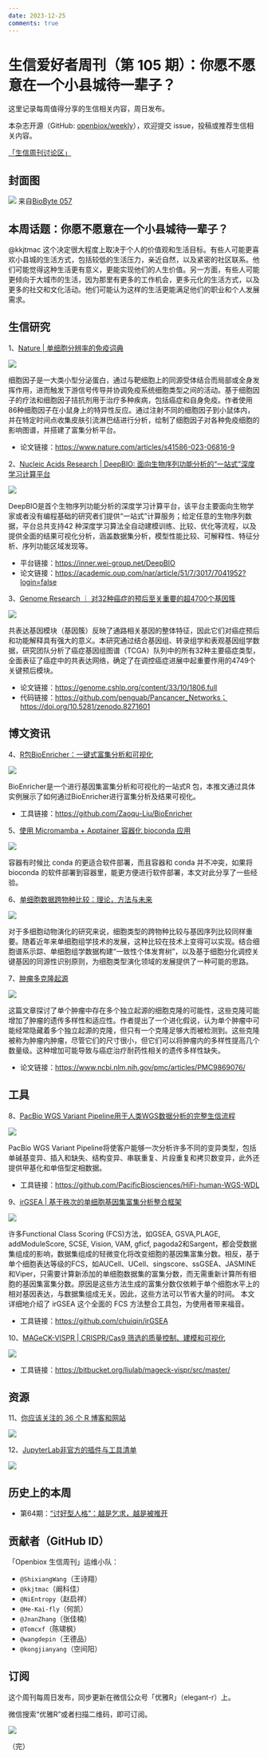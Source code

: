 ```yaml
---
date: 2023-12-25
comments: true
---
```


# 生信爱好者周刊（第 105 期）：你愿不愿意在一个小县城待一辈子？

这里记录每周值得分享的生信相关内容，周日发布。

本杂志开源（GitHub: [openbiox/weekly](https://github.com/openbiox/weekly "openbiox/weekly")），欢迎提交 issue，投稿或推荐生信相关内容。

[「生信周刊讨论区」](https://github.com/openbiox/weekly/discussions "「生信周刊讨论区」")

## 封面图

![](https://files.mdnice.com/user/33257/bcbf238e-8580-4391-8533-a78892696d81.jpg)
来自[BioByte 057](https://www.decodingbio.com/p/biobyte-057-why-invest-in-biotech "BioByte 057")

## 本周话题：你愿不愿意在一个小县城待一辈子？

@kkjtmac 这个决定很大程度上取决于个人的价值观和生活目标。有些人可能更喜欢小县城的生活方式，包括较低的生活压力，亲近自然，以及紧密的社区联系。他们可能觉得这种生活更有意义，更能实现他们的人生价值。另一方面，有些人可能更倾向于大城市的生活，因为那里有更多的工作机会，更多元化的生活方式，以及更多的社交和文化活动。他们可能认为这样的生活更能满足他们的职业和个人发展需求。

## 生信研究
1、[Nature | 单细胞分辨率的免疫词典](https://mp.weixin.qq.com/s/A3ZFkEEVkp_gTPDi9ff7Ww)

![](https://files.mdnice.com/user/33257/c11ee02a-4d5c-4763-9b72-7321eda14408.png)

细胞因子是一大类小型分泌蛋白，通过与靶细胞上的同源受体结合而局部或全身发挥作用，进而触发下游信号传导并协调免疫系统细胞类型之间的活动。基于细胞因子的疗法和细胞因子拮抗剂用于治疗多种疾病，包括癌症和自身免疫。作者使用86种细胞因子在小鼠身上的特异性反应。通过注射不同的细胞因子到小鼠体内，并在特定时间点收集皮肤引流淋巴结进行分析，绘制了细胞因子对各种免疫细胞的影响图谱，并搭建了富集分析平台。

- 论文链接：https://www.nature.com/articles/s41586-023-06816-9

2、[Nucleic Acids Research | DeepBIO: 面向生物序列功能分析的“一站式”深度学习计算平台](https://mp.weixin.qq.com/s/yK5T71nJ-0F11jkrlBBwYg)

![](https://files.mdnice.com/user/33257/c5cc5e84-9a6d-4505-8c09-6c235528fce2.png)

DeepBIO是首个生物序列功能分析的深度学习计算平台，该平台主要面向生物学家或者没有编程基础的研究者们提供“一站式”计算服务；给定任意的生物序列数据，平台总共支持42 种深度学习算法全自动建模训练、比较、优化等流程，以及提供全面的结果可视化分析，涵盖数据集分析，模型性能比较、可解释性、特征分析、序列功能区域发现等。

- 平台链接：https://inner.wei-group.net/DeepBIO
- 论文链接：https://academic.oup.com/nar/article/51/7/3017/7041952?login=false

3、[Genome Research ｜ 对32种癌症的预后至关重要的超4700个基因簇](https://mp.weixin.qq.com/s/2BPtqaezk2b0Arpo3QLWyw)

![](https://files.mdnice.com/user/33257/f8379cb5-3db4-4a00-858b-9d6f484741b9.png)

共表达基因模块（基因簇）反映了通路相关基因的整体特征，因此它们对癌症预后和功能解释具有强大的意义。本研究通过结合基因组、转录组学和表观基因组学数据，研究团队分析了癌症基因组图谱（TCGA）队列中的所有32种主要癌症类型，全面表征了癌症中的共表达网络，确定了在调控癌症进展中起重要作用的4749个关键预后模块。

- 论文链接：https://genome.cshlp.org/content/33/10/1806.full
- 代码链接：https://github.com/penguab/Pancancer_Networks；https://doi.org/10.5281/zenodo.8271601


## 博文资讯
4、[R包BioEnricher：一键式富集分析和可视化](https://mp.weixin.qq.com/s/7ymMpAd2Nnxv23IGIqhUVQ)

![](https://files.mdnice.com/user/33257/c86fd290-2035-4029-86d6-9e606b183c05.png)

BioEnricher是一个进行基因集富集分析和可视化的一站式R 包，本推文通过具体实例展示了如何通过BioEnricher进行富集分析及结果可视化。

- 工具链接：https://github.com/Zaoqu-Liu/BioEnricher

5、[使用 Micromamba + Apptainer 容器化 bioconda 应用](https://mp.weixin.qq.com/s/XDkVZ9F5K6pczxz6cMEBtg)

![](https://files.mdnice.com/user/33257/9ac4a6e0-4a03-4c23-8f09-2e0d469695ab.png)

容器有时候比 conda 的更适合软件部署，而且容器和 conda 并不冲突，如果将 bioconda 的软件部署到容器里，能更方便进行软件部署，本文对此分享了一些经验。

6、[单细胞数据跨物种比较：理论，方法与未来](https://mp.weixin.qq.com/s/vW4ePAYDEoTxeG4Kms9emw)

![](https://files.mdnice.com/user/33257/0670eb6b-a841-4c8d-80a3-92f6f52a9ade.png)

对于多细胞动物演化的研究来说，细胞类型的跨物种比较与基因序列比较同样重要。随着近年来单细胞组学技术的发展，这种比较在技术上变得可以实现。结合细胞谱系示踪、单细胞组学数据构建“一致性个体发育树”，以及基于细胞分化调控关键基因的同源性识别原则，为细胞类型演化领域的发展提供了一种可能的思路。

7、[肿瘤多克隆起源](https://mp.weixin.qq.com/s/PJD-OezS0emkXNHK24Q_gg?poc_token=HKWJgWWj1IS_XbcBrazZ-eO-0JXAAS7Ch-nFtZo0)

![](https://files.mdnice.com/user/33257/b7b3e0fc-ff44-444a-9956-4be4b7ac6338.png)

这篇文章探讨了单个肿瘤中存在多个独立起源的细胞克隆的可能性，这些克隆可能增加了肿瘤的遗传多样性和适应性。作者提出了一个进化假说，认为单个肿瘤中可能经常隐藏着多个独立起源的克隆，但只有一个克隆足够大而被检测到。这些克隆被称为肿瘤内肿瘤，尽管它们的尺寸很小，但它们可以将肿瘤内的多样性提高几个数量级。这种增加可能导致与癌症治疗耐药性相关的遗传多样性缺失。

- 论文链接：https://www.ncbi.nlm.nih.gov/pmc/articles/PMC9869076/

## 工具
8、[PacBio WGS Variant Pipeline用于人类WGS数据分析的完整生信流程](https://mp.weixin.qq.com/s/d-zzVm0EBoCV8d5vDkDBGw)

![](https://files.mdnice.com/user/33257/a773555a-7be6-4a7e-a2b3-014ec7ca63f1.png)

PacBio WGS Variant Pipeline将使客户能够一次分析许多不同的变异类型，包括单碱基变异、插入和缺失、结构变异、串联重复、片段重复和拷贝数变异，此外还提供甲基化和单倍型定相数据。

- 工具链接：https://github.com/PacificBiosciences/HiFi-human-WGS-WDL

9、[irGSEA | 基于秩次的单细胞基因集富集分析整合框架](https://mp.weixin.qq.com/s/VI4ISO6y5_rt8Yy_VnIR-w)

![](https://files.mdnice.com/user/33257/155b12dc-9c0b-4e66-a62a-7b514eecbb8c.png)

许多Functional Class Scoring (FCS)方法，如GSEA, GSVA,PLAGE, addModuleScore, SCSE, Vision, VAM, gficf, pagoda2和Sargent，都会受数据集组成的影响，数据集组成的轻微变化将改变细胞的基因集富集分数。相反，基于单个细胞表达等级的FCS，如AUCell、UCell、singscore、ssGSEA、JASMINE和Viper，只需要计算新添加的单细胞数据集的富集分数，而无需重新计算所有细胞的基因集富集分数。原因是这些方法生成的富集分数仅依赖于单个细胞水平上的相对基因表达，与数据集组成无关。因此，这些方法可以节省大量的时间。
本文详细地介绍了 irGSEA 这个全面的 FCS 方法整合工具包，为使用者带来福音。

- 工具链接：https://github.com/chuiqin/irGSEA

10、[MAGeCK-VISPR | CRISPR/Cas9 筛选的质量控制、建模和可视化](https://bitbucket.org/liulab/mageck-vispr/src/master/ "MAGeCK-VISPR | CRISPR/Cas9 筛选的质量控制、建模和可视化")

![](https://files.mdnice.com/user/33257/645e1a33-aad7-49a3-bd51-ad0bbfcf8489.png)

- 工具链接：https://bitbucket.org/liulab/mageck-vispr/src/master/

## 资源
11、[你应该关注的 36 个 R 博客和网站](https://mp.weixin.qq.com/s/L3re6fP9ehTVLqiQ2JfcrQ)

![](https://files.mdnice.com/user/33257/51b3cdd9-c2e0-40ff-b0ff-1d21b471b66b.png)


12、[JupyterLab非官方的插件与工具清单](https://jupyterlab-contrib.github.io/extensions.html# "JupyterLab非官方的插件与工具清单")

![](https://files.mdnice.com/user/33257/b3fcb0b8-b3b8-413c-a320-b6c320d569d6.png)

## 历史上的本周

- 第64期：[“讨好型人格”：越是乞求，越是被推开](https://mp.weixin.qq.com/s/PIIu3rDK3oKNpK0AF4z0SQ)

## 贡献者（GitHub ID）

「Openbiox 生信周刊」运维小队：

- `@ShixiangWang`（王诗翔）
- `@kkjtmac`（阚科佳）
- `@NiEntropy`（赵启祥）
- `@He-Kai-fly`（何凯）
- `@JnanZhang`（张佳楠）
- `@Tomcxf`（陈啸枫）
- `@wangdepin`（王德品）
- `@kongjianyang`（空间阳）

## 订阅

这个周刊每周日发布，同步更新在微信公众号「优雅R」（elegant-r）上。

微信搜索“优雅R”或者扫描二维码，即可订阅。

![](https://cdn.nlark.com/yuque/0/2022/png/471931/1648306398708-897e7ad4-6008-40f8-9200-ddee834b09a7.png)

（完）